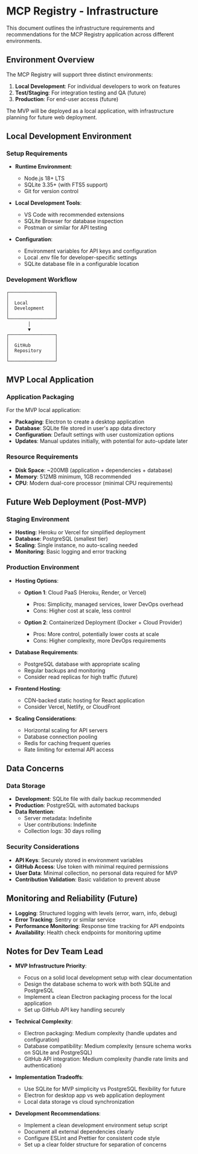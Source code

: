 # MCP Registry - Infrastructure

This document outlines the infrastructure requirements and recommendations for the MCP Registry application across different environments.

## Environment Overview

The MCP Registry will support three distinct environments:

1. **Local Development**: For individual developers to work on features
2. **Test/Staging**: For integration testing and QA (future)
3. **Production**: For end-user access (future)

The MVP will be deployed as a local application, with infrastructure planning for future web deployment.

## Local Development Environment

### Setup Requirements

- **Runtime Environment**:
  - Node.js 18+ LTS
  - SQLite 3.35+ (with FTS5 support)
  - Git for version control

- **Local Development Tools**:
  - VS Code with recommended extensions
  - SQLite Browser for database inspection
  - Postman or similar for API testing

- **Configuration**:
  - Environment variables for API keys and configuration
  - Local .env file for developer-specific settings
  - SQLite database file in a configurable location

### Development Workflow

```
┌─────────────────┐
│                 │
│  Local          │
│  Development    │
│                 │
└─────────────────┘
        │
        ▼
┌─────────────────┐
│                 │
│  GitHub         │
│  Repository     │
│                 │
└─────────────────┘
```

## MVP Local Application

### Application Packaging

For the MVP local application:

- **Packaging**: Electron to create a desktop application
- **Database**: SQLite file stored in user's app data directory
- **Configuration**: Default settings with user customization options
- **Updates**: Manual updates initially, with potential for auto-update later

### Resource Requirements

- **Disk Space**: ~200MB (application + dependencies + database)
- **Memory**: 512MB minimum, 1GB recommended
- **CPU**: Modern dual-core processor (minimal CPU requirements)

## Future Web Deployment (Post-MVP)

### Staging Environment

- **Hosting**: Heroku or Vercel for simplified deployment
- **Database**: PostgreSQL (smallest tier)
- **Scaling**: Single instance, no auto-scaling needed
- **Monitoring**: Basic logging and error tracking

### Production Environment

- **Hosting Options**:
  - **Option 1**: Cloud PaaS (Heroku, Render, or Vercel)
    - Pros: Simplicity, managed services, lower DevOps overhead
    - Cons: Higher cost at scale, less control
  
  - **Option 2**: Containerized Deployment (Docker + Cloud Provider)
    - Pros: More control, potentially lower costs at scale
    - Cons: Higher complexity, more DevOps requirements

- **Database Requirements**:
  - PostgreSQL database with appropriate scaling
  - Regular backups and monitoring
  - Consider read replicas for high traffic (future)

- **Frontend Hosting**:
  - CDN-backed static hosting for React application
  - Consider Vercel, Netlify, or CloudFront

- **Scaling Considerations**:
  - Horizontal scaling for API servers
  - Database connection pooling
  - Redis for caching frequent queries
  - Rate limiting for external API access

## Data Concerns

### Data Storage

- **Development**: SQLite file with daily backup recommended
- **Production**: PostgreSQL with automated backups
- **Data Retention**: 
  - Server metadata: Indefinite
  - User contributions: Indefinite
  - Collection logs: 30 days rolling

### Security Considerations

- **API Keys**: Securely stored in environment variables
- **GitHub Access**: Use token with minimal required permissions
- **User Data**: Minimal collection, no personal data required for MVP
- **Contribution Validation**: Basic validation to prevent abuse

## Monitoring and Reliability (Future)

- **Logging**: Structured logging with levels (error, warn, info, debug)
- **Error Tracking**: Sentry or similar service
- **Performance Monitoring**: Response time tracking for API endpoints
- **Availability**: Health check endpoints for monitoring uptime

## Notes for Dev Team Lead

- **MVP Infrastructure Priority**:
  - Focus on a solid local development setup with clear documentation
  - Design the database schema to work with both SQLite and PostgreSQL
  - Implement a clean Electron packaging process for the local application
  - Set up GitHub API key handling securely

- **Technical Complexity**:
  - Electron packaging: Medium complexity (handle updates and configuration)
  - Database compatibility: Medium complexity (ensure schema works on SQLite and PostgreSQL)
  - GitHub API integration: Medium complexity (handle rate limits and authentication)

- **Implementation Tradeoffs**:
  - Use SQLite for MVP simplicity vs PostgreSQL flexibility for future
  - Electron for desktop app vs web application deployment
  - Local data storage vs cloud synchronization

- **Development Recommendations**:
  - Implement a clean development environment setup script
  - Document all external dependencies clearly
  - Configure ESLint and Prettier for consistent code style
  - Set up a clear folder structure for separation of concerns 